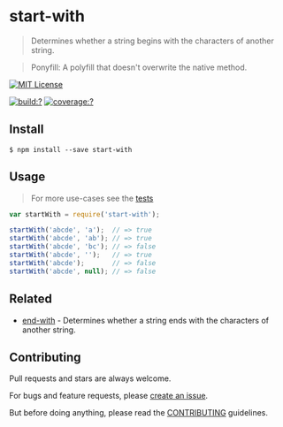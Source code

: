 # start-with

> Determines whether a string begins with the characters of another string.

> Ponyfill: A polyfill that doesn't overwrite the native method.



[![MIT License](https://img.shields.io/badge/license-MIT_License-green.svg?style=flat-square)](https://github.com/bubkoo/start-with/blob/master/LICENSE)

[![build:?](https://img.shields.io/travis/bubkoo/start-with/master.svg?style=flat-square)](https://travis-ci.org/bubkoo/start-with)
[![coverage:?](https://img.shields.io/coveralls/bubkoo/start-with/master.svg?style=flat-square)](https://coveralls.io/github/bubkoo/start-with)


## Install

```
$ npm install --save start-with 
```

## Usage

> For more use-cases see the [tests](https://github.com/bubkoo/start-with/blob/master/test/spec/index.js)

```js
var startWith = require('start-with');

startWith('abcde', 'a');  // => true
startWith('abcde', 'ab'); // => true
startWith('abcde', 'bc'); // => false
startWith('abcde', '');   // => true
startWith('abcde');       // => false
startWith('abcde', null); // => false

```

## Related

- [end-with](https://github.com/bubkoo/end-with) - Determines whether a string ends with the characters of another string.


## Contributing
 
Pull requests and stars are always welcome. 

For bugs and feature requests, please [create an issue](https://github.com/bubkoo/start-with/issues).
   
But before doing anything, please read the [CONTRIBUTING](https://github.com/tunnckocore/starts-with/blob/master/CONTRIBUTING.md) guidelines.
